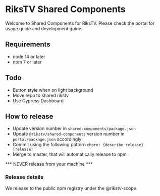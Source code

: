 # RiksTV Shared Components

Welcome to Shared Components for RiksTV. Please check the portal for usage guide and development guide.

## Requirements

- node 14 or later
- npm 7 or later


## Todo
- Button style when on light background
- Move repo to shared rikstv 
- Use Cypress Dashboard

## How to release

- Update version number in `shared-components/package.json`
- Update `@rikstv/shared-components` version number in `portal/package.json` accordingly
- Commit using the following pattern `chore: {describe release} [release]`
- Merge to master, that will automatically release to npm

*** NEVER release from your machine ***

### Release details

We release to the public npm registry under the @rikstv-scope. 